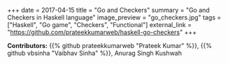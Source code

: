 +++
date = 2017-04-15
title = "Go and Checkers"
summary = "Go and Checkers in Haskell language"
image_preview = "go_checkers.jpg"
tags = ["Haskell", "Go game", "Checkers", "Functional"]
external_link = "https://github.com/prateekkumarweb/haskell-go-checkers"
+++

**Contributors:**
{{% github prateekkumarweb "Prateek Kumar" %}},
{{% github vbsinha "Vaibhav Sinha" %}},
Anurag Singh Kushwah
